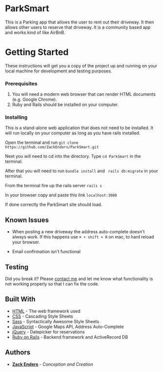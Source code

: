 # ParkSmart
This is a Parking app that allows the user to rent out their driveway. It then allows other users to reserve that driveway. It is a community based app and works kind of like AirBnB. 

# Getting Started
These instructions will get you a copy of the project up and running on your local machine for development and testing purposes.
### Prerequisites
1. You will need a modern web browser that can render HTML documents (e.g. Google Chrome).
2. Ruby and Rails should be installed on your computer.

### Installing
This is a stand-alone web application that does not need to be installed. It will run locally on your computer as long as you have rails installed.

Open the terminal and run ```git clone https://github.com/ZackEnders/ParkSmart.git```

Next you will need to cd into the directory. Type 
```cd ParkSmart``` in the terminal.

After that you will need to run ```bundle install``` and ``` rails db:migrate``` in your terminal.

From the terminal fire up the rails server
```rails s```

In your browser copy and paste this link
```localhost:3000```


If done correctly the ParkSmart site should load.

## Known Issues
* When posting a new driveway the address auto-complete doesn't always work. If this happens use ```⌘ + shift + R``` on mac, to hard reload your browser.

* Email confirmation isn't functional

## Testing
Did you break it?  Please [contact me](mailto:zack@zackenders.com) and let me know what functionality is not working properly so that I can fix the code.

## Built With
* [HTML](https://developers.google.com/web) - The web framework used
* [CSS](https://developer.mozilla.org/en-US/docs/Web/CSS) - Cascading Style Sheets
* [Sass](https://sass-lang.com) - Syntactically Awesome Style Sheets
* [JavaScript](https://www.javascript.com) - Google Maps API, Address Auto-Complete
* [jQuery](https://jquery.com) - Datepicker for reservations
* [Ruby on Rails](http://rubyonrails.org/) - Backend framework and ActiveRecord DB
 
## Authors
* **[Zack Enders](https://www.linkedin.com/in/zackenders)** - *Conception and Creation*


